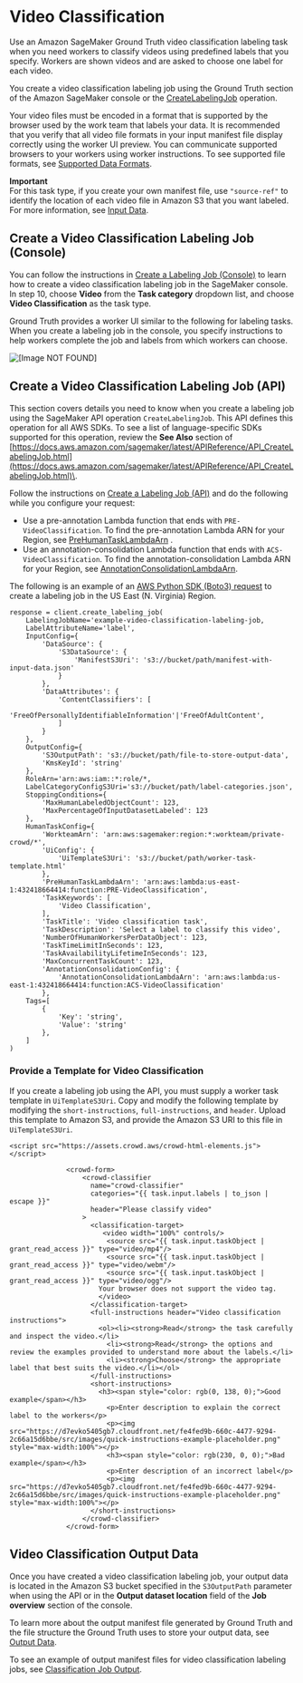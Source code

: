 # Video Classification<a name="sms-video-classification"></a>

Use an Amazon SageMaker Ground Truth video classification labeling task when you need workers to classify videos using predefined labels that you specify\. Workers are shown videos and are asked to choose one label for each video\.

You create a video classification labeling job using the Ground Truth section of the Amazon SageMaker console or the [CreateLabelingJob](https://docs.aws.amazon.com/sagemaker/latest/APIReference/API_CreateLabelingJob.html) operation\. 

Your video files must be encoded in a format that is supported by the browser used by the work team that labels your data\. It is recommended that you verify that all video file formats in your input manifest file display correctly using the worker UI preview\. You can communicate supported browsers to your workers using worker instructions\. To see supported file formats, see [Supported Data Formats](sms-supported-data-formats.md)\.

**Important**  
For this task type, if you create your own manifest file, use `"source-ref"` to identify the location of each video file in Amazon S3 that you want labeled\. For more information, see [Input Data](sms-data-input.md)\.



## Create a Video Classification Labeling Job \(Console\)<a name="sms-creating-video-classification-console"></a>

You can follow the instructions in [Create a Labeling Job \(Console\)](sms-create-labeling-job-console.md) to learn how to create a video classification labeling job in the SageMaker console\. In step 10, choose **Video** from the **Task category** dropdown list, and choose **Video Classification** as the task type\. 

Ground Truth provides a worker UI similar to the following for labeling tasks\. When you create a labeling job in the console, you specify instructions to help workers complete the job and labels from which workers can choose\. 

![\[Image NOT FOUND\]](http://docs.aws.amazon.com/sagemaker/latest/dg/images/sms/video/vid_classification.gif)

## Create a Video Classification Labeling Job \(API\)<a name="sms-creating-video-classification-api"></a>

This section covers details you need to know when you create a labeling job using the SageMaker API operation `CreateLabelingJob`\. This API defines this operation for all AWS SDKs\. To see a list of language\-specific SDKs supported for this operation, review the **See Also** section of [https://docs.aws.amazon.com/sagemaker/latest/APIReference/API_CreateLabelingJob.html](https://docs.aws.amazon.com/sagemaker/latest/APIReference/API_CreateLabelingJob.html)\.

Follow the instructions on [Create a Labeling Job \(API\)](sms-create-labeling-job-api.md) and do the following while you configure your request: 
+ Use a pre\-annotation Lambda function that ends with `PRE-VideoClassification`\. To find the pre\-annotation Lambda ARN for your Region, see [PreHumanTaskLambdaArn](https://docs.aws.amazon.com/sagemaker/latest/dg/API_HumanTaskConfig.html#SageMaker-Type-HumanTaskConfig-PreHumanTaskLambdaArn) \. 
+ Use an annotation\-consolidation Lambda function that ends with `ACS-VideoClassification`\. To find the annotation\-consolidation Lambda ARN for your Region, see [AnnotationConsolidationLambdaArn](https://docs.aws.amazon.com/sagemaker/latest/dg/API_AnnotationConsolidationConfig.html#SageMaker-Type-AnnotationConsolidationConfig-AnnotationConsolidationLambdaArn)\. 

The following is an example of an [AWS Python SDK \(Boto3\) request](https://boto3.amazonaws.com/v1/documentation/api/latest/reference/services/sagemaker.html#SageMaker.Client.create_labeling_job) to create a labeling job in the US East \(N\. Virginia\) Region\. 

```
response = client.create_labeling_job(
    LabelingJobName='example-video-classification-labeling-job,
    LabelAttributeName='label',
    InputConfig={
        'DataSource': {
            'S3DataSource': {
                'ManifestS3Uri': 's3://bucket/path/manifest-with-input-data.json'
            }
        },
        'DataAttributes': {
            'ContentClassifiers': [
                'FreeOfPersonallyIdentifiableInformation'|'FreeOfAdultContent',
            ]
        }
    },
    OutputConfig={
        'S3OutputPath': 's3://bucket/path/file-to-store-output-data',
        'KmsKeyId': 'string'
    },
    RoleArn='arn:aws:iam::*:role/*,
    LabelCategoryConfigS3Uri='s3://bucket/path/label-categories.json',
    StoppingConditions={
        'MaxHumanLabeledObjectCount': 123,
        'MaxPercentageOfInputDatasetLabeled': 123
    },
    HumanTaskConfig={
        'WorkteamArn': 'arn:aws:sagemaker:region:*:workteam/private-crowd/*',
        'UiConfig': {
            'UiTemplateS3Uri': 's3://bucket/path/worker-task-template.html'
        },
        'PreHumanTaskLambdaArn': 'arn:aws:lambda:us-east-1:432418664414:function:PRE-VideoClassification',
        'TaskKeywords': [
            'Video Classification',
        ],
        'TaskTitle': 'Video classification task',
        'TaskDescription': 'Select a label to classify this video',
        'NumberOfHumanWorkersPerDataObject': 123,
        'TaskTimeLimitInSeconds': 123,
        'TaskAvailabilityLifetimeInSeconds': 123,
        'MaxConcurrentTaskCount': 123,
        'AnnotationConsolidationConfig': {
            'AnnotationConsolidationLambdaArn': 'arn:aws:lambda:us-east-1:432418664414:function:ACS-VideoClassification'
        },
    Tags=[
        {
            'Key': 'string',
            'Value': 'string'
        },
    ]
)
```

### Provide a Template for Video Classification<a name="sms-custom-template-video-classification"></a>

If you create a labeling job using the API, you must supply a worker task template in `UiTemplateS3Uri`\. Copy and modify the following template by modifying the `short-instructions`, `full-instructions`, and `header`\. Upload this template to Amazon S3, and provide the Amazon S3 URI to this file in `UiTemplateS3Uri`\.

```
<script src="https://assets.crowd.aws/crowd-html-elements.js"></script>

              <crowd-form>
                  <crowd-classifier
                    name="crowd-classifier"
                    categories="{{ task.input.labels | to_json | escape }}"
                    header="Please classify video"
                  >
                    <classification-target>
                       <video width="100%" controls/>
                        <source src="{{ task.input.taskObject | grant_read_access }}" type="video/mp4"/>
                        <source src="{{ task.input.taskObject | grant_read_access }}" type="video/webm"/>
                        <source src="{{ task.input.taskObject | grant_read_access }}" type="video/ogg"/>
                      Your browser does not support the video tag.
                      </video>
                    </classification-target>
                    <full-instructions header="Video classification instructions">
                      <ol><li><strong>Read</strong> the task carefully and inspect the video.</li>
                        <li><strong>Read</strong> the options and review the examples provided to understand more about the labels.</li>
                        <li><strong>Choose</strong> the appropriate label that best suits the video.</li></ol>
                    </full-instructions>
                    <short-instructions>
                      <h3><span style="color: rgb(0, 138, 0);">Good example</span></h3>
                        <p>Enter description to explain the correct label to the workers</p>
                        <p><img src="https://d7evko5405gb7.cloudfront.net/fe4fed9b-660c-4477-9294-2c66a15d6bbe/src/images/quick-instructions-example-placeholder.png" style="max-width:100%"></p>
                        <h3><span style="color: rgb(230, 0, 0);">Bad example</span></h3>
                        <p>Enter description of an incorrect label</p>
                        <p><img src="https://d7evko5405gb7.cloudfront.net/fe4fed9b-660c-4477-9294-2c66a15d6bbe/src/images/quick-instructions-example-placeholder.png" style="max-width:100%"></p>
                    </short-instructions>
                  </crowd-classifier>
              </crowd-form>
```

## Video Classification Output Data<a name="sms-vido-classification-output-data"></a>

Once you have created a video classification labeling job, your output data is located in the Amazon S3 bucket specified in the `S3OutputPath` parameter when using the API or in the **Output dataset location** field of the **Job overview** section of the console\. 

To learn more about the output manifest file generated by Ground Truth and the file structure the Ground Truth uses to store your output data, see [Output Data](sms-data-output.md)\. 

To see an example of output manifest files for video classification labeling jobs, see [Classification Job Output](sms-data-output.md#sms-output-class)\.

 